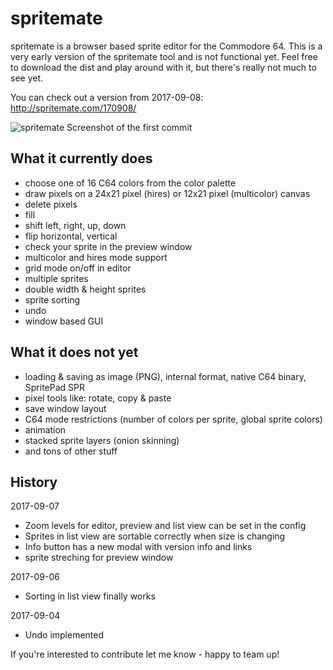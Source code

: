 # spritemate
spritemate is a browser based sprite editor for the Commodore 64. This is a very early version of the spritemate tool and is not functional yet. Feel free to download the dist and play around with it, but there's really not much to see yet.

You can check out a version from 2017-09-08: http://spritemate.com/170908/

![spritemate](https://user-images.githubusercontent.com/434355/29740898-0212147a-8a62-11e7-879f-f938bd009718.png)
Screenshot of the first commit

## What it currently does

* choose one of 16 C64 colors from the color palette
* draw pixels on a 24x21 pixel (hires) or 12x21 pixel (multicolor) canvas
* delete pixels
* fill
* shift left, right, up, down
* flip horizontal, vertical
* check your sprite in the preview window
* multicolor and hires mode support
* grid mode on/off in editor
* multiple sprites
* double width & height sprites
* sprite sorting
* undo
* window based GUI

## What it does not yet

* loading & saving as image (PNG), internal format, native C64 binary, SpritePad SPR
* pixel tools like: rotate, copy & paste
* save window layout
* C64 mode restrictions (number of colors per sprite, global sprite colors)
* animation
* stacked sprite layers (onion skinning)
* and tons of other stuff

## History

2017-09-07
* Zoom levels for editor, preview and list view can be set in the config
* Sprites in list view are sortable correctly when size is changing
* Info button has a new modal with version info and links
* sprite streching for preview window

2017-09-06
* Sorting in list view finally works

2017-09-04
* Undo implemented



If you're interested to contribute let me know - happy to team up!
